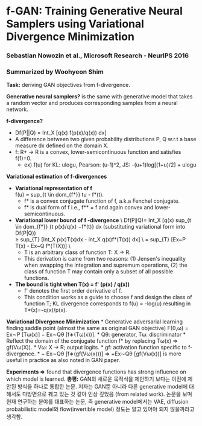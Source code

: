 # f-GAN: Training Generative Neural Samplers using Variational Divergence Minimization
### Sebastian Nowozin et al., Microsoft Research - NeurIPS 2016
### Summarized by Woohyeon Shim

**Task:** deriving GAN objectives from f-divergence.

**Generative neural samplers?** is the same with generative model that takes a random vector and produces corresponding samples from a neural network.

**f-divergence?**
* Df(P||Q) = Int_X [q(x) f(p(x)/q(x)) dx]
* A difference between two given probability distributions P, Q w.r.t a base measure dx defined on the domain X.
* f: R+ → R is a convex, lower-semicontinuous function and satisfies f(1)=0.
	* ex) f(u) for KL: ulogu, Pearson: (u-1)^2, JS: -(u+1)log[(1+u)/2] + ulogu
		
**Variational estimation of f-divergences**
* **Variational representation of f** \
	f(u) = sup_{t \in dom_{f*}} tu - f*(t).
	* f* is a convex conjugate function of f, a.k.a Fenchel conjugate.
	* f* is dual form of f i.e., f** = f and again convex and lower-semicontinuous.
* **Variational lower bound of f -divergence** \ 
	Df(P∥Q)= Int_X [q(x) sup_{t \in dom_{f*}} {t p(x)/q(x) −f*(t)} dx  (substituting variational form into Df(P|Q)) \
	≥ sup_{T} [Int_X p(x)T(x)dx - int_X q(x)f*(T(x)) dx] \ 
	= sup_{T} [Ex~P T(x) - Ex~Q f*(T(X))] \ 
	* T is an arbitrary class of function T: X → R.
	* This derivation is came from two reasons: (1) Jensen's inequality when swapping the integration and supremum operations, (2) the class of function T may contain only a subset of all possible functions.
* **The bound is tight when T(x) = f' (p(x) / q(x))**
	* f' denotes the first order derivative of f.
	* This condition works as a guide to choose f and design the class of function T; KL divergence corresponds to f(u) = -log(u) resulting in T*(x)=-q(x)/p(x).
		
**Variational Divergence Minimization**
	* Generative adversarial learning finding saddle point (almost the same as original GAN objective)
		F(θ,ω) = Ex∼P [Tω(x)] − Ex∼Qθ [f∗(Tω(x))].
		* Qθ: generator, Tω: discriminator
	* Reflect the domain of the conjugate function f* by replacing Tω(x) ⇒ gf(Vω(X)).
		* Vω: X → R; output logits.
		* gf: activation function specific to f-divergence.
	* − Ex∼Qθ [f∗(gf(Vω(x)))] ⇒ +Ex∼Qθ [gf(Vω(x))] is more useful in practice as also noted in GAN paper.
		
**Experiments ⇒** found that divergence functions has strong influence on which model is learned.
**총평:** GAN의 새로운 목적식을 제안하기 보다는 이전에 제안된 방식을 하나로 통합한 논문. 저자는 GAN뿐 아니라 다른 generative model에 대해서도 다방면으로 꿰고 있는 것 같아 인상 깊었음 (from related work). 논문을 보며 현재 연구하는 분야를 대표하는 논문, 즉 generative model에서는 VAE, diffusion probabilistic model와 flow(invertible model) 정도는 알고 있어야 되지 않을까라고 생각함.
